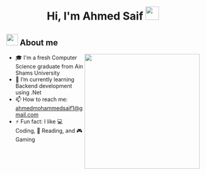 
<h1 align="center"><b>Hi, I'm Ahmed Saif </b><img src="https://media.giphy.com/media/hvRJCLFzcasrR4ia7z/giphy.gif" width="35"></h1>

## <picture><img src = "https://github.com/7oSkaaa/7oSkaaa/blob/main/Images/about_me.gif?raw=true" width = 30px></picture> About me

<picture> <img align="right" src="https://media.giphy.com/media/SWoSkN6DxTszqIKEqv/giphy.gif" width = 300px></picture>


- 🎓 I'm a fresh Computer Science graduate from Ain Shams University
- 🌱 I’m currently learning Backend development using .Net
- 📫 How to reach me: ahmedmohammedsaif1@gmail.com
- ⚡ Fun fact: I like 💻 Coding, 📖 Reading, and 🎮 Gaming


<!--
[![Ahmed's GitHub stats](https://github-readme-stats.vercel.app/api?username=AhmedSaif2)](https://github.com/anuraghazra/github-readme-stats)
-->

